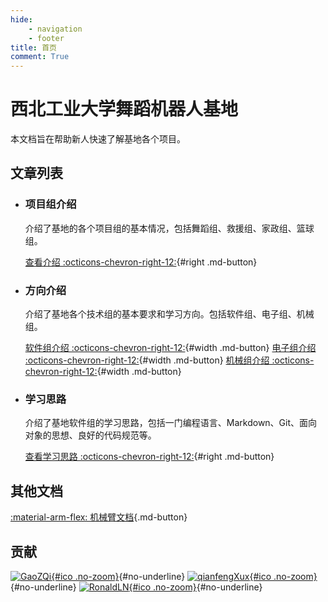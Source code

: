 ```yaml
---
hide:
    - navigation
    - footer
title: 首页
comment: True
---
```


# 西北工业大学舞蹈机器人基地

本文档旨在帮助新人快速了解基地各个项目。

## 文章列表

<div class="grid cards" markdown>

-   ### 项目组介绍

    介绍了基地的各个项目组的基本情况，包括舞蹈组、救援组、家政组、篮球组。

    [查看介绍 :octicons-chevron-right-12:](page/项目组/index.md){#right .md-button}

-   ### 方向介绍

    介绍了基地各个技术组的基本要求和学习方向。包括软件组、电子组、机械组。

    [软件组介绍 :octicons-chevron-right-12:](page/方向/软件.md){#width .md-button}
    [电子组介绍 :octicons-chevron-right-12:](page/方向/电子.md){#width .md-button}
    [机械组介绍 :octicons-chevron-right-12:](page/方向/机械.md){#width .md-button}

-   ### 学习思路

    介绍了基地软件组的学习思路，包括一门编程语言、Markdown、Git、面向对象的思想、良好的代码规范等。

    [查看学习思路 :octicons-chevron-right-12:](page/学习思路/软件组学习思路.md){#right .md-button}

</div>

## 其他文档

[:material-arm-flex: 机械臂文档](https://npu-home.github.io/arm/){.md-button}

## 贡献

[![GaoZQi](https://avatars.githubusercontent.com/u/62362150?v=4){#ico .no-zoom}](https://github.com/GaoZQi){#no-underline}
[![qianfengXux](https://avatars.githubusercontent.com/u/150541161?v=4){#ico .no-zoom}](https://github.com/qianfengXux){#no-underline}
[![RonaldLN](https://avatars.githubusercontent.com/u/120019179?v=4){#ico .no-zoom}](https://github.com/RonaldLN){#no-underline}
